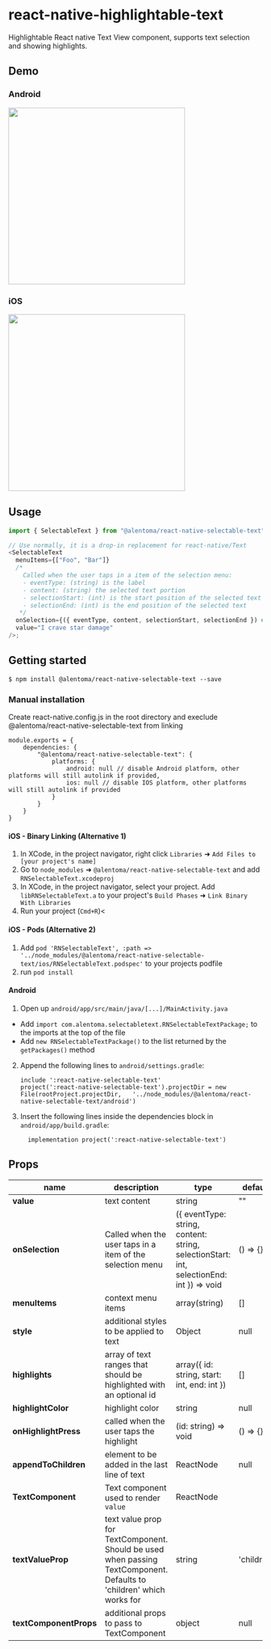 # react-native-highlightable-text

Highlightable React native Text View component, supports text selection and showing highlights.

## Demo

### Android

<img src="https://github.com/Astrocoders/react-native-selectable-text/raw/master/Demo/demo_android.gif" width="350px" />

### iOS

<img src="https://user-images.githubusercontent.com/16995184/54835973-055e7480-4ca2-11e9-8d55-c4f7a67c2847.gif" width="350px" />

## Usage

```javascript
import { SelectableText } from "@alentoma/react-native-selectable-text";

// Use normally, it is a drop-in replacement for react-native/Text
<SelectableText
  menuItems={["Foo", "Bar"]}
  /* 
    Called when the user taps in a item of the selection menu:
    - eventType: (string) is the label
    - content: (string) the selected text portion
    - selectionStart: (int) is the start position of the selected text
    - selectionEnd: (int) is the end position of the selected text
   */
  onSelection={({ eventType, content, selectionStart, selectionEnd }) => {}}
  value="I crave star damage"
/>;
```

## Getting started

`$ npm install @alentoma/react-native-selectable-text --save`


### Manual installation

Create react-native.config.js in the root directory and execlude @alentoma/react-native-selectable-text from linking

```
module.exports = {
    dependencies: {
        "@alentoma/react-native-selectable-text": {
            platforms: {
                android: null // disable Android platform, other platforms will still autolink if provided,
                ios: null // disable IOS platform, other platforms will still autolink if provided
            }
        }
    }
}

```

#### iOS - Binary Linking (Alternative 1)

1. In XCode, in the project navigator, right click `Libraries` ➜ `Add Files to [your project's name]`
2. Go to `node_modules` ➜ `@alentoma/react-native-selectable-text` and add `RNSelectableText.xcodeproj`
3. In XCode, in the project navigator, select your project. Add `libRNSelectableText.a` to your project's `Build Phases` ➜ `Link Binary With Libraries`
4. Run your project (`Cmd+R`)<

#### iOS - Pods (Alternative 2)

1. Add `pod 'RNSelectableText', :path => '../node_modules/@alentoma/react-native-selectable-text/ios/RNSelectableText.podspec'` to your projects podfile
2. run `pod install`

#### Android

1. Open up `android/app/src/main/java/[...]/MainActivity.java`

- Add `import com.alentoma.selectabletext.RNSelectableTextPackage;` to the imports at the top of the file
- Add `new RNSelectableTextPackage()` to the list returned by the `getPackages()` method

2. Append the following lines to `android/settings.gradle`:
   ```
   include ':react-native-selectable-text'
   project(':react-native-selectable-text').projectDir = new File(rootProject.projectDir, 	'../node_modules/@alentoma/react-native-selectable-text/android')
   ```
3. Insert the following lines inside the dependencies block in `android/app/build.gradle`:
   ```
     implementation project(':react-native-selectable-text')
   ```

## Props
| name | description | type | default |
|--|--|--|--|
| **value** | text content | string | "" |
| **onSelection** | Called when the user taps in a item of the selection menu | ({ eventType: string, content: string, selectionStart: int, selectionEnd: int }) => void | () => {} |
| **menuItems** | context menu items | array(string) | [] |
| **style** | additional styles to be applied to text | Object | null |
| **highlights** | array of text ranges that should be highlighted with an optional id | array({ id: string, start: int, end: int }) | [] |
| **highlightColor** | highlight color |string | null |
| **onHighlightPress** | called when the user taps the highlight  |(id: string) => void | () => {} |
| **appendToChildren** | element to be added in the last line of text | ReactNode | null |
| **TextComponent** | Text component used to render `value` | ReactNode | <Text> |
| **textValueProp** | text value prop for TextComponent. Should be used when passing TextComponent. Defaults to 'children' which works for <Text> | string | 'children' |
| **textComponentProps** | additional props to pass to TextComponent | object | null |

